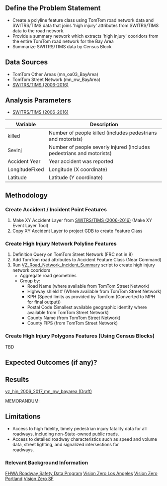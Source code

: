 ## Define the Problem Statement

- Create a polyline feature class using TomTom road network data and SWITRS/TIMS data that joins 'high injury' attributes from SWITRS/TIMS data to the road network. 
- Provide a summary network which extracts 'high injury' cooridors from the entire TomTom road network for the Bay Area
- Summarize SWITRS/TIMS data by Census Block 

## Data Sources

- TomTom Other Areas (mn_oa03_BayArea)
- TomTom Street Network (mn_nw_BayArea)
- [SWITRS/TIMS (2006-2016)](Data/Bay-Area-Accidents-2006-2016.csv) 

## Analysis Parameters

- [SWITRS/TIMS (2006-2016)](Data/Bay-Area-Accidents-2006-2016.csv) 

|Variable         |Description                                                          |
|-----------------|---------------------------------------------------------------------|
|killed           |Number of people killed (includes pedestrians and motorists)         |
|Sevinj           |Number of people severly injured (includes pedestrians and motorists)|
|Accident Year    |Year accident was reported                                           |
|LongitudeFixed   |Longitude (X coordinate)                                             |
|Latitude         |Latitude (Y coordinate)                                              |


## Methodology

### Create Accident / Incident Point Features 

1. Make XY Accident Layer from [SWITRS/TIMS (2006-2016)](Data/Bay-Area-Accidents-2006-2016.csv) (Make XY Event Layer Tool)
2. Copy XY Accident Layer to project GDB to create Feature Class 

### Create High Injury Network Polyline Features 
 
1. Definition Query on TomTom Street Network (FRC not in 8) 
2. Add TomTom road attributes to Accident Feature Class (Near Command)
3. Run [VZ_Road_Network_Incident_Summary](Scripts/VZ_Road_Network_Incident_Summary.sql) script to create high injury network cooridors
   - Aggregate road geometries 
   - Group by: 
      - Road Name (where available from TomTom Street Network)
      - Highway shield # (Where available from TomTom Street Network)
      - KPH (Speed limits as provided by TomTom (Converted to MPH for final output))
      - Postal Code (Smallest available geographic identify where available from TomTom Street Network)
      - County Name (from TomTom Street Network)
      - County FIPS (from TomTom Street Network) 

### Create High Injury Polygons Features (Using Census Blocks)

TBD

## Expected Outcomes (if any)?

## Results

[vz_hin_2006_2017_mn_nw_bayarea (Draft)](http://mtc.maps.arcgis.com/home/item.html?id=7c3180199f8949e2861285dc2437b838)

MEMORANDUM: 

## Limitations
- Access to high fidelity, timely pedestrian injury fatality data for all roadways, including non-State-owned public roads.  
- Access to detailed roadway characteristics such as speed and volume data, street lighting, and signalized intersections for     
  roadways.  


### Relevant Background Information

[FHWA Roadway Safety Data Program](https://safety.fhwa.dot.gov/rsdp/data_activities_state.aspx)
[Vision Zero Los Angeles](http://visionzero.lacity.org)
[Vision Zero Portland](https://pdx.maps.arcgis.com/apps/MapSeries/index.html?appid=47c2153a3fa84636bb63e25b451372d0)
[Vision Zero SF](http://visionzerosf.org)
